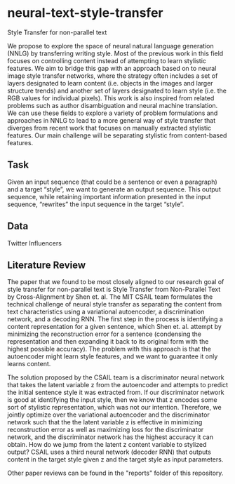 # neural-text-style-transfer
Style Transfer for non-parallel text

We propose to explore the space of neural natural language generation (NNLG) by transferring writing style. Most of the previous work in this field focuses on controlling content instead of attempting to learn stylistic features. We aim to bridge this gap with an approach based on to neural image style transfer networks, where the strategy often includes a set of layers designated to learn content (i.e. objects in the images and larger structure trends) and another set of layers designated to learn style (i.e. the RGB values for individual pixels). This work is also inspired from related problems such as author disambiguation and neural machine translation. We can use these fields to explore a variety of problem formulations and approaches in NNLG to lead to a more general way of style transfer that diverges from recent work that focuses on manually extracted stylistic features. Our main challenge will be separating stylistic from content-based features.

## Task

Given an input sequence (that could be a sentence or even a paragraph) and a target “style”, we want to generate an output
sequence. This output sequence, while retaining important information presented in the input sequence, “rewrites” the input sequence in the target “style”.

## Data 

Twitter Influencers

## Literature Review

The paper that we found to be most closely aligned to our research goal of style transfer for
non-parallel text is Style Transfer from Non-Parallel Text by Cross-Alignment by Shen et. al. The
MIT CSAIL team formulates the technical challenge of neural style transfer as separating the
content from text characteristics using a variational autoencoder, a discrimination network, and
a decoding RNN. The first step in the process is identifying a content representation for a given
sentence, which Shen et. al. attempt by minimizing the reconstruction error for a sentence
(condensing the representation and then expanding it back to its original form with the highest
possible accuracy). The problem with this approach is that the autoencoder might learn style
features, and we want to guarantee it only learns content.

The solution proposed by the CSAIL team is a discriminator neural network that takes the latent
variable z from the autoencoder and attempts to predict the initial sentence style it was
extracted from. If our discriminator network is good at identifying the input style, then we know
that z encodes some sort of stylistic representation, which was not our intention. Therefore, we
jointly optimize over the variational autoencoder and the discriminator network such that the the
latent variable z is effective in minimizing reconstruction error as well as maximizing loss for the
discriminator network, and the discriminator network has the highest accuracy it can obtain.
How do we jump from the latent z content variable to stylized output? CSAIL uses a third neural
network (decoder RNN) that outputs content in the target style given z and the target style as
input parameters.

Other paper reviews can be found in the "reports" folder of this repository.
